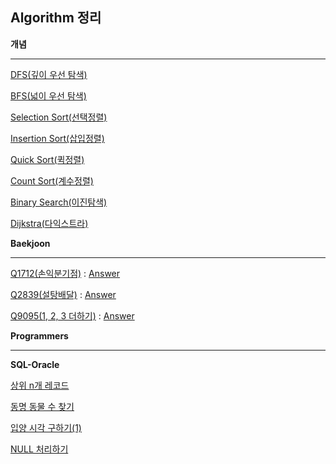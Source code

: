 Algorithm 정리
--

**개념**

---

[DFS(깊이 우선 탐색)](https://github.com/kimjinmi/MyAlgorithm/blob/master/Algorithm/dfsExample.java)

[BFS(넓이 우선 탐색)](https://github.com/kimjinmi/MyAlgorithm/blob/master/Algorithm/bfsExample.java)



[Selection Sort(선택정렬)](https://github.com/kimjinmi/MyAlgorithm/blob/master/Algorithm/selectionSort.java)

[Insertion Sort(삽입정렬)](https://github.com/kimjinmi/MyAlgorithm/blob/master/Algorithm/insertionSort.java)

[Quick Sort(퀵정렬)](https://github.com/kimjinmi/MyAlgorithm/blob/master/Algorithm/quickSort.java)

[Count Sort(계수정렬)](https://github.com/kimjinmi/MyAlgorithm/blob/master/Algorithm/countSort.java)



[Binary Search(이진탐색)](https://github.com/kimjinmi/MyAlgorithm/blob/master/Algorithm/binarySearch.java)



[Dijkstra(다익스트라)](https://github.com/kimjinmi/MyAlgorithm/blob/master/Algorithm/dijkstra_a.java)



**Baekjoon**

---

[Q1712(손익분기점)](https://www.acmicpc.net/problem/1712) : [Answer](https://github.com/kimjinmi/MyAlgorithm/blob/master/Baekjoon/q1712.java)

[Q2839(설탕배달)](https://www.acmicpc.net/problem/2839) : [Answer](https://github.com/kimjinmi/MyAlgorithm/blob/master/Baekjoon/q2839.java)

[Q9095(1, 2, 3 더하기)](https://www.acmicpc.net/problem/9095) : [Answer](https://github.com/kimjinmi/MyAlgorithm/blob/master/Baekjoon/q9095.java)



**Programmers**

---

**SQL-Oracle**

[상위 n개 레코드](https://programmers.co.kr/learn/courses/30/lessons/59405)

[동명 동물 수 찾기](https://programmers.co.kr/learn/courses/30/lessons/59041)

[입양 시각 구하기(1)](https://programmers.co.kr/learn/courses/30/lessons/59412)

[NULL 처리하기](https://programmers.co.kr/learn/courses/30/lessons/59410)